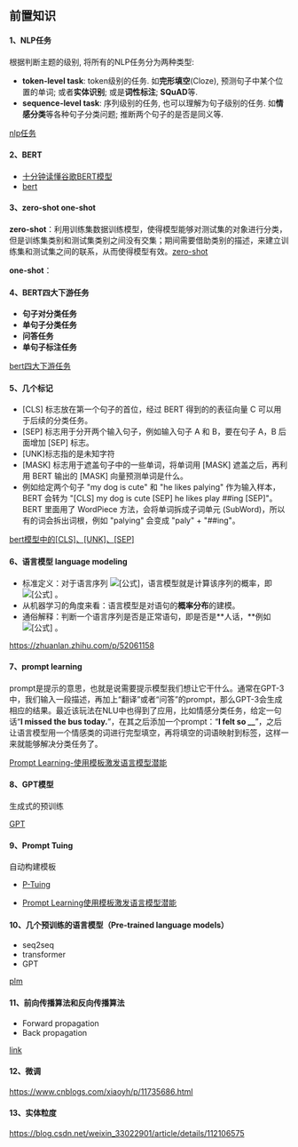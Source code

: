 ## 前置知识

#### 1、NLP任务

根据判断主题的级别, 将所有的NLP任务分为两种类型:

- **token-level task**: token级别的任务. 如**完形填空**(Cloze), 预测句子中某个位置的单词; 或者**实体识别**; 或是**词性标注**; **SQuAD**等.
- **sequence-level task**: 序列级别的任务, 也可以理解为句子级别的任务. 如**情感分类**等各种句子分类问题; 推断两个句子的是否是同义等.

[nlp任务](https://www.cnblogs.com/databingo/p/10182663.html)

#### 2、BERT

- [十分钟读懂谷歌BERT模型](https://zhuanlan.zhihu.com/p/51413773)
- [bert](https://www.cnblogs.com/anai/p/11645953.html)

#### 3、zero-shot one-shot

**zero-shot**：利用训练集数据训练模型，使得模型能够对测试集的对象进行分类，但是训练集类别和测试集类别之间没有交集；期间需要借助类别的描述，来建立训练集和测试集之间的联系，从而使得模型有效。[zero-shot](https://zhuanlan.zhihu.com/p/34656727)

**one-shot**：

#### 4、BERT四大下游任务

- **句子对分类任务**
- **单句子分类任务**
- **问答任务**
- **单句子标注任务**

[bert四大下游任务](https://zhuanlan.zhihu.com/p/102208639)

#### 5、几个标记

- [CLS] 标志放在第一个句子的首位，经过 BERT 得到的的表征向量 C 可以用于后续的分类任务。
- [SEP] 标志用于分开两个输入句子，例如输入句子 A 和 B，要在句子 A，B 后面增加 [SEP] 标志。
- [UNK]标志指的是未知字符
- [MASK] 标志用于遮盖句子中的一些单词，将单词用 [MASK] 遮盖之后，再利用 BERT 输出的 [MASK] 向量预测单词是什么。
- 例如给定两个句子 "my dog is cute" 和 "he likes palying" 作为输入样本，BERT 会转为 "[CLS] my dog is cute [SEP] he likes play ##ing [SEP]"。BERT 里面用了 WordPiece 方法，会将单词拆成子词单元 (SubWord)，所以有的词会拆出词根，例如 "palying" 会变成 "paly" + "##ing"。

[bert模型中的[CLS]、[UNK]、[SEP]](https://www.jianshu.com/p/46cb208d45c3)

#### 6、语言模型 language modeling

- 标准定义：对于语言序列 ![[公式]](https://www.zhihu.com/equation?tex=w_1%2Cw_2%2C...%2Cw_n)，语言模型就是计算该序列的概率，即 ![[公式]](https://www.zhihu.com/equation?tex=P%28w_1%2C+w_2%2C+...%2Cw_n%29) 。
- 从机器学习的角度来看：语言模型是对语句的**概率分布**的建模。
- 通俗解释：判断一个语言序列是否是正常语句，即是否是**人话，**例如 ![[公式]](https://www.zhihu.com/equation?tex=P%28I+%5C+am+%5C+Light%29%3EP%28Light+%5C+I+%5C+am%29) 。

https://zhuanlan.zhihu.com/p/52061158

#### 7、prompt learning

prompt是提示的意思，也就是说需要提示模型我们想让它干什么。通常在GPT-3中，我们输入一段描述，再加上“翻译”或者“问答”的prompt，那么GPT-3会生成相应的结果。最近该玩法在NLU中也得到了应用，比如情感分类任务，给定一句话“**I missed the bus today.**”，在其之后添加一个prompt：“**I felt so __**”，之后让语言模型用一个情感类的词进行完型填空，再将填空的词语映射到标签，这样一来就能够解决分类任务了。

[Prompt Learning-使用模板激发语言模型潜能](https://blog.csdn.net/qq_27590277/article/details/119657972)

#### 8、GPT模型

生成式的预训练

[GPT](https://www.cnblogs.com/yifanrensheng/p/13167796.html)

#### 9、Prompt Tuing

自动构建模板

- [P-Tuing](https://spaces.ac.cn/archives/8295/comment-page-1)

- [Prompt Learning使用模板激发语言模型潜能](https://blog.csdn.net/qq_27590277/article/details/119657972)

#### 10、几个预训练的语言模型（Pre-trained language models）

- seq2seq
- transformer
- GPT

[plm](https://blog.csdn.net/oldyang95/article/details/90079976)

#### 11、前向传播算法和反向传播算法

- Forward propagation
- Back propagation

[link](https://blog.csdn.net/bitcarmanlee/article/details/78819025)

#### 12、微调

https://www.cnblogs.com/xiaoyh/p/11735686.html

#### 13、实体粒度

https://blog.csdn.net/weixin_33022901/article/details/112106575